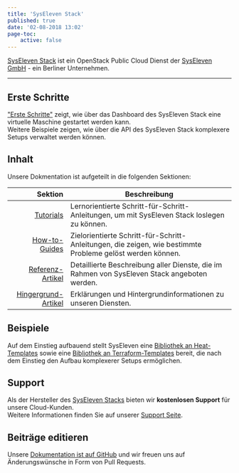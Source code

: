 ```yaml
---
title: 'SysEleven Stack'
published: true
date: '02-08-2018 13:02'
page-toc:
    active: false
---
```


[SysEleven Stack](https://www.syseleven.de/produkte-services/syseleven-stack/) ist ein OpenStack Public Cloud Dienst der [SysEleven GmbH](https://www.syseleven.de/) - ein Berliner Unternehmen.

---

## Erste Schritte

["Erste Schritte"](../02.Tutorials/02.firststeps/docs.en.md) zeigt, wie über das Dashboard des SysEleven Stack eine virtuelle Maschine gestartet werden kann.  
Weitere Beispiele zeigen, wie über die API des SysEleven Stack komplexere Setups verwaltet werden können.

## Inhalt

Unsere Dokmentation ist aufgeteilt in die folgenden Sektionen:

| Sektion             | Beschreibung |
| -------------------:| -------------|
| [Tutorials](../02.Tutorials/docs.de.md)            | Lernorientierte Schritt-für-Schritt-Anleitungen, um mit SysEleven Stack loslegen zu können. |
| [How-to-Guides](../03.Howtos/docs.de.md)           | Zielorientierte Schritt-für-Schritt-Anleitungen, die zeigen, wie bestimmte Probleme gelöst werden können. |
| [Referenz-Artikel](../04.Reference/docs.de.md)     | Detaillierte Beschreibung aller Dienste, die im Rahmen von SysEleven Stack angeboten werden. |
| [Hingergrund-Artikel](../05.Background/docs.de.md) | Erklärungen und Hintergrundinformationen zu unseren Diensten. |

## Beispiele

Auf dem Einstieg aufbauend stellt SysEleven eine [Bibliothek an Heat-Templates](https://github.com/syseleven/heat-examples) sowie eine [Bibliothek an Terraform-Templates](https://github.com/syseleven/terraform-examples) bereit, die nach dem Einstieg den Aufbau komplexerer Setups ermöglichen.

## Support

Als der Hersteller des [SysEleven Stacks](https://dashboard.cloud.syseleven.net/) bieten wir **kostenlosen Support** für unsere Cloud-Kunden.  
Weitere Informationen finden Sie auf unserer [Support Seite](../04.Support/default.de.md).

## Beiträge editieren

Unsere [Dokumentation ist auf GitHub](https://github.com/syseleven/grav-docu-syseleven-stack) und wir freuen uns auf Änderungswünsche in Form von Pull Requests.
